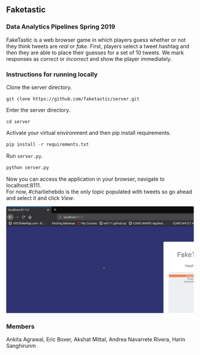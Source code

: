## Faketastic
### Data Analytics Pipelines Spring 2019
FakeTastic is a web browser game in which players guess whether or not they think tweets are *real* or *fake*. First, players select a tweet hashtag and then they are able to place their guesses for a set of 10 tweets. We mark responses as *correct* or *incorrect* and show the player immediately.

### Instructions for running locally
Clone the server directory.  

```
git clone https://github.com/faketastic/server.git
```

Enter the server directory.  

```
cd server
```

Activate your virtual environment and then pip install requirements.  

```python 
pip install -r requirements.txt 
```

Run `server.py`.  

```python
python server.py
```

Now you can access the application in your browser, navigate to localhost:8111.  
For now, #charliehebdo is the only topic populated with tweets so go ahead and select it and click *View*.  

![Topic selection](https://github.com/faketastic/server/blob/master/assets/select_topic.png "Topic selection")
### Members
Ankita Agrawal, Eric Boxer, Akshat Mittal, Andrea Navarrete Rivera, Harin Sanghirunm
